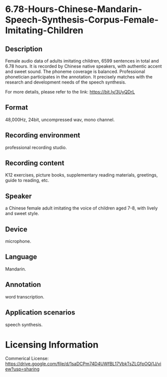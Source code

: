 # 6.78-Hours-Chinese-Mandarin-Speech-Synthesis-Corpus-Female-Imitating-Children


## Description
Female audio data of adults imitating children, 6599 sentences in total and 6.78 hours. It is recorded by Chinese native speakers, with authentic accent and sweet sound. The phoneme coverage is balanced. Professional phonetician participates in the annotation. It precisely matches with the research and development needs of the speech synthesis.

For more details, please refer to the link: https://bit.ly/3UyQDrL

## Format
48,000Hz, 24bit, uncompressed wav, mono channel.

## Recording environment
professional recording studio.

## Recording content
K12 exercises, picture books, supplementary reading materials, greetings, guide to reading, etc.

## Speaker
a Chinese female adult imitating the voice of children aged 7-8, with lively and sweet style.

## Device
microphone.

## Language
Mandarin.

## Annotation
word transcription.

## Application scenarios
speech synthesis.

# Licensing Information
Commerical License: https://drive.google.com/file/d/1saDCPm74D4UWfBL17VbkTsZLGfpOQj1J/view?usp=sharing
